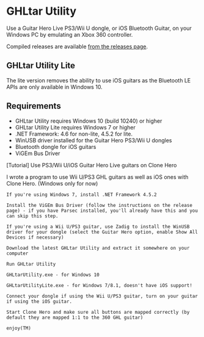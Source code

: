 ﻿# GHLtar Utility

Use a Guitar Hero Live PS3/Wii U dongle, or iOS Bluetooth Guitar, on your Windows PC by emulating an Xbox 360 controller.

Compiled releases are available [from the releases page](https://github.com/ghlre/GHLtarUtility/releases).

## GHLtar Utility Lite

The lite version removes the ability to use iOS guitars as the Bluetooth LE APIs are only available in Windows 10.

## Requirements

- GHLtar Utility requires Windows 10 (build 10240) or higher
- GHLtar Utility Lite requires Windows 7 or higher
- .NET Framework: 4.6 for non-lite, 4.5.2 for lite.
- WinUSB driver installed for the Guitar Hero PS3/Wii U dongles
- Bluetooth dongle for iOS guitars
- ViGEm Bus Driver

[Tutorial] Use PS3/Wii U/iOS Guitar Hero Live guitars on Clone Hero

I wrote a program to use Wii U/PS3 GHL guitars as well as iOS ones with Clone Hero. (Windows only for now)

    If you're using Windows 7, install .NET Framework 4.5.2

    Install the ViGEm Bus Driver (follow the instructions on the release page) - if you have Parsec installed, you'll already have this and you can skip this step.

    If you're using a Wii U/PS3 guitar, use Zadig to install the WinUSB driver for your dongle (select the Guitar Hero option, enable Show All Devices if necessary)

    Download the latest GHLtar Utility and extract it somewhere on your computer

    Run GHLtar Utility

    GHLtarUtility.exe - for Windows 10

    GHLtarUtilityLite.exe - for Windows 7/8.1, doesn't have iOS support!

    Connect your dongle if using the Wii U/PS3 guitar, turn on your guitar if using the iOS guitar.

    Start Clone Hero and make sure all buttons are mapped correctly (by default they are mapped 1:1 to the 360 GHL guitar)

    enjoy(TM)
